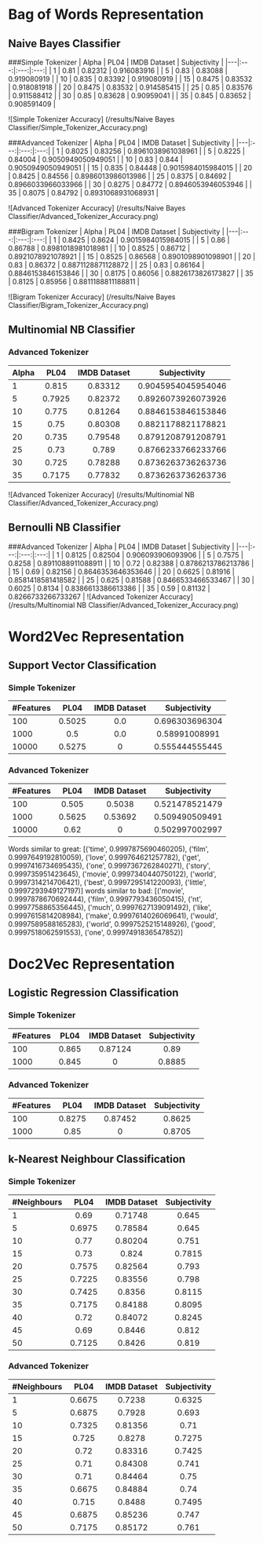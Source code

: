 # Bag of Words Representation
## Naive Bayes Classifier

###Simple Tokenizer
| Alpha  | PL04 | IMDB Dataset | Subjectivity |
|---|:---:|:---:|:---:|
| 1  | 0.81  | 0.82312 | 0.916083916 |
| 5  | 0.83  | 0.83088 | 0.919080919 |
| 10  | 0.835  | 0.83392 | 0.919080919 |
| 15  | 0.8475  | 0.83532 | 0.918081918 |
| 20  | 0.8475  | 0.83532 | 0.914585415 |
| 25  | 0.85  | 0.83576 | 0.911588412 |
| 30  | 0.85  | 0.83628 | 0.90959041 |
| 35  | 0.845  | 0.83652 | 0.908591409 |

![Simple Tokenizer Accuracy]
(/results/Naive Bayes Classifier/Simple_Tokenizer_Accuracy.png)

###Advanced Tokenizer
| Alpha  | PL04 | IMDB Dataset | Subjectivity |
|---|:---:|:---:|:---:|
| 1  | 0.8025  | 0.83256 | 0.8961038961038961 |
| 5  | 0.8225  | 0.84004 | 0.9050949050949051 |
| 10  | 0.83  | 0.844 | 0.9050949050949051 |
| 15  | 0.835  | 0.84448 | 0.9015984015984015 |
| 20  | 0.8425  | 0.84556 | 0.8986013986013986 |
| 25  | 0.8375  | 0.84692 | 0.8966033966033966 |
| 30  | 0.8275  | 0.84772 | 0.8946053946053946 |
| 35  | 0.8075  | 0.84792 | 0.8931068931068931 |


![Advanced Tokenizer Accuracy]
(/results/Naive Bayes Classifier/Advanced_Tokenizer_Accuracy.png)

###Bigram Tokenizer
| Alpha  | PL04 | IMDB Dataset | Subjectivity |
|---|:---:|:---:|:---:|
| 1  | 0.8425  | 0.8624 | 0.9015984015984015 |
| 5  | 0.86  | 0.86788 | 0.8981018981018981 |
| 10  | 0.8525  | 0.86712 | 0.8921078921078921 |
| 15  | 0.8525  | 0.86568 | 0.8901098901098901 |
| 20  | 0.83  | 0.86372 | 0.8871128871128872 |
| 25  | 0.83  | 0.86164 | 0.8846153846153846 |
| 30  | 0.8175  | 0.86056 | 0.8826173826173827 |
| 35  | 0.8125  | 0.85956 | 0.8811188811188811 |

![Bigram Tokenizer Accuracy]
(/results/Naive Bayes Classifier/Bigram_Tokenizer_Accuracy.png)

## Multinomial NB Classifier
### Advanced Tokenizer
| Alpha  | PL04 | IMDB Dataset | Subjectivity |
|---|:---:|:---:|:---:|
| 1  | 0.815  | 0.83312 | 0.9045954045954046 |
| 5  | 0.7925  | 0.82372 | 0.8926073926073926 |
| 10  | 0.775  | 0.81264 | 0.8846153846153846 |
| 15  | 0.75  | 0.80308 | 0.8821178821178821 |
| 20  | 0.735  | 0.79548 | 0.8791208791208791 |
| 25  | 0.73  | 0.789 | 0.8766233766233766 |
| 30  | 0.725  | 0.78288 | 0.8736263736263736 |
| 35  | 0.7175  | 0.77832 | 0.8736263736263736 |
![Advanced Tokenizer Accuracy]
(/results/Multinomial NB Classifier/Advanced_Tokenizer_Accuracy.png)

## Bernoulli NB Classifier
###Advanced Tokenizer
| Alpha  | PL04 | IMDB Dataset | Subjectivity |
|---|:---:|:---:|:---:|
| 1  | 0.8125  | 0.82504 | 0.906093906093906 |
| 5  | 0.7575  | 0.8258 | 0.8911088911088911 |
| 10  | 0.72  | 0.82388 | 0.8786213786213786 |
| 15  | 0.69  | 0.82156 | 0.8646353646353646 |
| 20  | 0.6625  | 0.81916 | 0.8581418581418582 |
| 25  | 0.625  | 0.81588 | 0.8466533466533467 |
| 30  | 0.6025  | 0.8134 | 0.8386613386613386 |
| 35  | 0.59  | 0.81132 | 0.8266733266733267 |
![Advanced Tokenizer Accuracy]
(/results/Multinomial NB Classifier/Advanced_Tokenizer_Accuracy.png)

# Word2Vec Representation
## Support Vector Classification
### Simple Tokenizer
| #Features  | PL04 | IMDB Dataset | Subjectivity |
|---|:---:|:---:|:---:|
| 100 | 0.5025 | 0.0 | 0.696303696304 |
| 1000 | 0.5 | 0.0 | 0.58991008991 |
| 10000 | 0.5275 | 0 | 0.555444555445 |

### Advanced Tokenizer
| #Features  | PL04 | IMDB Dataset | Subjectivity |
|---|:---:|:---:|:---:|
| 100 | 0.505 | 0.5038 | 0.521478521479 |
| 1000 | 0.5625 | 0.53692 | 0.509490509491 |
| 10000 | 0.62 | 0 | 0.502997002997 |

Words similar to great: [('time', 0.9997875690460205), ('film', 0.9997649192810059), ('love', 0.999764621257782), ('get', 0.9997416734695435), ('one', 0.9997367262840271), ('story', 0.999735951423645), ('movie', 0.9997340440750122), ('world', 0.9997314214706421), ('best', 0.9997295141220093), ('little', 0.9997293949127197)]
words similar to bad: [('movie', 0.9997878670692444), ('film', 0.9997793436050415), ('nt', 0.9997758865356445), ('much', 0.9997627139091492), ('like', 0.9997615814208984), ('make', 0.9997614026069641), ('would', 0.9997589588165283), ('world', 0.9997525215148926), ('good', 0.9997518062591553), ('one', 0.9997491836547852)]

# Doc2Vec Representation
## Logistic Regression Classification
### Simple Tokenizer
| #Features  | PL04 | IMDB Dataset | Subjectivity |
|---|:---:|:---:|:---:|
| 100 | 0.865 | 0.87124 | 0.89 |
| 1000 | 0.845| 0 | 0.8885 |

### Advanced Tokenizer
| #Features  | PL04 | IMDB Dataset | Subjectivity |
|---|:---:|:---:|:---:|
| 100 | 0.8275 | 0.87452| 0.8625 |
| 1000 | 0.85| 0 | 0.8705 |

## k-Nearest Neighbour Classification
### Simple Tokenizer
| #Neighbours  | PL04 | IMDB Dataset | Subjectivity |
|---|:---:|:---:|:---:|
| 1 | 0.69 | 0.71748 | 0.645 |
| 5 | 0.6975 | 0.78584 | 0.645 |
| 10 | 0.77| 0.80204 | 0.751 |
| 15 | 0.73| 0.824 | 0.7815 |
| 20 | 0.7575 |0.82564| 0.793 |
| 25 | 0.7225 | 0.83556| 0.798 |
| 30 | 0.7425 | 0.8356 | 0.8115 |
| 35 | 0.7175 | 0.84188 | 0.8095 |
| 40 | 0.72 | 0.84072 | 0.8245 |
| 45 | 0.69 | 0.8446 | 0.812 |
| 50 | 0.7125 | 0.8426 | 0.819 |

### Advanced Tokenizer
| #Neighbours  | PL04 | IMDB Dataset | Subjectivity |
|---|:---:|:---:|:---:|
| 1 | 0.6675 | 0.7238 | 0.6325 |
| 5 |0.6875 | 0.7928 | 0.693 |
| 10 | 0.7325| 0.81356 | 0.71 |
| 15 | 0.725| 0.8278 | 0.7275 |
| 20 | 0.72 |0.83316| 0.7425 |
| 25 | 0.71 | 0.84308| 0.741 |
| 30 | 0.71 | 0.84464| 0.75 |
| 35 | 0.6675 | 0.84884 | 0.74 |
| 40 | 0.715 | 0.8488 | 0.7495 |
| 45 | 0.6875| 0.85236 | 0.747 |
| 50 | 0.7175 | 0.85172 | 0.761 |
